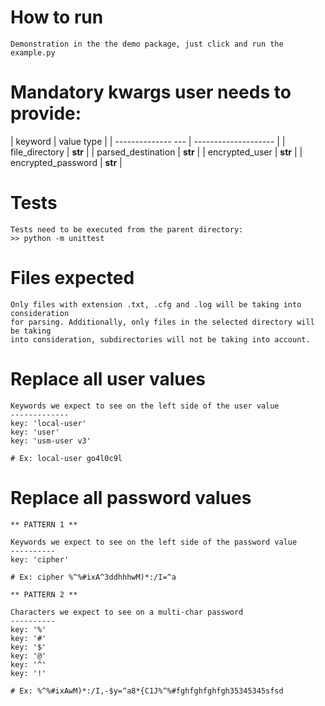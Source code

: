 # How to run

    Demonstration in the the demo package, just click and run the example.py

# Mandatory kwargs user needs to provide:

|       keyword      |      value type      |
| -------------- --- | -------------------- |
|   file_directory   |        **str**       | 
| parsed_destination |        **str**       |
|   encrypted_user   |        **str**       |
| encrypted_password |        **str**       |   

# Tests

    Tests need to be executed from the parent directory:
    >> python -m unittest

# Files expected

    Only files with extension .txt, .cfg and .log will be taking into consideration
    for parsing. Additionally, only files in the selected directory will be taking
    into consideration, subdirectories will not be taking into account.

# Replace all user values

    Keywords we expect to see on the left side of the user value 
    -------------
    key: 'local-user'
    key: 'user'
    key: 'usm-user v3'

    # Ex: local-user go4l0c9l

# Replace all password values

    ** PATTERN 1 **

    Keywords we expect to see on the left side of the password value 
    ----------
    key: 'cipher'
    
    # Ex: cipher %^%#ixA^3ddhhhwM)*:/I=^a

    ** PATTERN 2 **

    Characters we expect to see on a multi-char password 
    ----------
    key: '%' 
    key: '#'
    key: '$'
    key: '@'
    key: '^'
    key: '!' 

    # Ex: %^%#ixAwM)*:/I,-$y=^a8*{C1J%^%#fghfghfghfgh35345345sfsd

